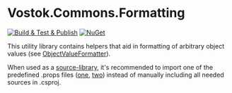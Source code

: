 # Vostok.Commons.Formatting

[![Build & Test & Publish](https://github.com/vostok/commons.formatting/actions/workflows/ci.yml/badge.svg)](https://github.com/vostok/commons.formatting/actions/workflows/ci.yml)
[![NuGet](https://img.shields.io/nuget/v/Vostok.Commons.Formatting.svg)](https://www.nuget.org/packages/Vostok.Commons.Formatting)

This utility library contains helpers that aid in formatting of arbitrary object values (see [ObjectValueFormatter](Vostok.Commons.Formatting/ObjectValueFormatter.cs)).

When used as a [source-library](https://github.com/vostok/devtools/blob/master/library-dev-conventions/src-libs-conventions.md), it's recommended to import one of the predefined .props files ([one](ObjectValueFormatter.props), [two](ObjectPropertiesExtractor.props)) instead of manually including all needed sources in .csproj.
